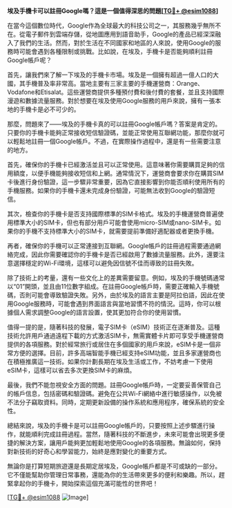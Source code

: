 **埃及手機卡可以註冊Google嗎？這是一個值得深思的問題[[TG💪+ @esim1088](https://t.me/s/esim1088)]**

在當今這個數位時代，Google作為全球最大的科技公司之一，其服務幾乎無所不在。從電子郵件到雲端存儲，從地圖應用到語音助手，Google的產品已經深深融入了我們的生活。然而，對於生活在不同國家和地區的人來說，使用Google的服務時可能會遇到各種限制或挑戰。比如說，在埃及，手機卡是否能夠順利註冊Google帳戶呢？

首先，讓我們來了解一下埃及的手機卡市場。埃及是一個擁有超過一億人口的大國，其手機普及率非常高。當地主要有三家主要的手機運營商：Orange、Vodafone和Etisalat。這些運營商提供多種預付費和後付費的套餐，並且支持國際漫遊和數據流量服務。對於想要在埃及使用Google服務的用戶來說，擁有一張本地的手機卡是必不可少的。

那麼，問題來了——埃及的手機卡真的可以註冊Google帳戶嗎？答案是肯定的。只要你的手機卡能夠正常接收短信驗證碼，並能正常使用互聯網功能，那麼你就可以輕鬆地註冊一個Google帳戶。不過，在實際操作過程中，還是有一些需要注意的地方。

首先，確保你的手機卡已經激活並且可以正常使用。這意味著你需要購買足夠的信用額度，以便手機能夠接收短信和上網。通常情況下，運營商會要求你在購買SIM卡後進行身份驗證，這一步驟非常重要，因為它直接影響到你能否順利使用所有的手機服務。如果你的手機卡還未完成身份驗證，可能無法收到Google的驗證短信。

其次，檢查你的手機卡是否支持國際標準的SIM卡格式。埃及的手機運營商普遍使用標準大小的SIM卡，但也有部分用戶可能會使用micro-SIM或nano-SIM卡。如果你的手機不支持標準大小的SIM卡，就需要提前準備好適配器或者更換手機。

再者，確保你的手機可以正常連接到互聯網。Google帳戶的註冊過程需要通過網絡完成，因此你需要確認你的手機卡是否已經啟用了數據流量服務。此外，還要注意選擇穩定的Wi-Fi環境，這樣可以避免因信號不佳而導致的註冊失敗。

除了技術上的考量，還有一些文化上的差異需要留意。例如，埃及的手機號碼通常以“01”開頭，並且由11位數字組成。在註冊Google帳戶時，需要正確輸入手機號碼，否則可能會導致驗證失敗。另外，由於埃及的語言主要是阿拉伯語，因此在使用Google服務時，可能會遇到界面語言與當地習慣不符的情況。這時，你可以根據個人需求調整Google的語言設置，使其更加符合你的使用習慣。

值得一提的是，隨著科技的發展，電子SIM卡（eSIM）技術正在逐漸普及。這種技術允許用戶通過遠程下載的方式激活SIM卡，無需實體卡片即可享受手機運營商提供的各項服務。對於經常旅行或居住在多個國家的用戶來說，eSIM卡是一個非常方便的選擇。目前，許多高端智能手機已經支持eSIM功能，並且多家運營商也在積極推廣這一技術。如果你計劃長期在埃及生活或工作，不妨考慮一下使用eSIM卡，這樣可以省去多次更換SIM卡的麻煩。

最後，我們不能忽視安全方面的問題。註冊Google帳戶時，一定要妥善保管自己的帳戶信息，包括密碼和驗證碼。避免在公共Wi-Fi網絡中進行敏感操作，以免被不法分子竊取資料。同時，定期更新設備的操作系統和應用程序，確保系統的安全性。

總結來說，埃及的手機卡是可以註冊Google帳戶的，只要按照上述步驟進行操作，就能順利完成註冊過程。當然，隨著科技的不斷進步，未來可能會出現更多便捷的解決方案，讓用戶能夠更加輕鬆地使用Google的各項服務。無論如何，保持對新技術的好奇心和學習能力，始終是應對變化的重要方式。

無論你是打算短期旅遊還是長期定居埃及，Google帳戶都是不可或缺的一部分。它不僅能幫助你管理日常事務，還能為你的生活帶來更多的便利和樂趣。所以，趕緊拿起你的手機卡，開始探索這個充滿可能性的世界吧！

[[TG💪+ @esim1088](https://t.me/s/esim1088) ![Image](https://i.postimg.cc/4NQfJmqS/Snipaste-2025-05-13-00-14-12.png)]